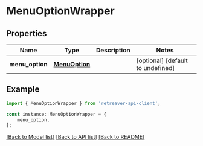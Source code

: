 # MenuOptionWrapper


## Properties

Name | Type | Description | Notes
------------ | ------------- | ------------- | -------------
**menu_option** | [**MenuOption**](MenuOption.md) |  | [optional] [default to undefined]

## Example

```typescript
import { MenuOptionWrapper } from 'retreaver-api-client';

const instance: MenuOptionWrapper = {
    menu_option,
};
```

[[Back to Model list]](../README.md#documentation-for-models) [[Back to API list]](../README.md#documentation-for-api-endpoints) [[Back to README]](../README.md)
